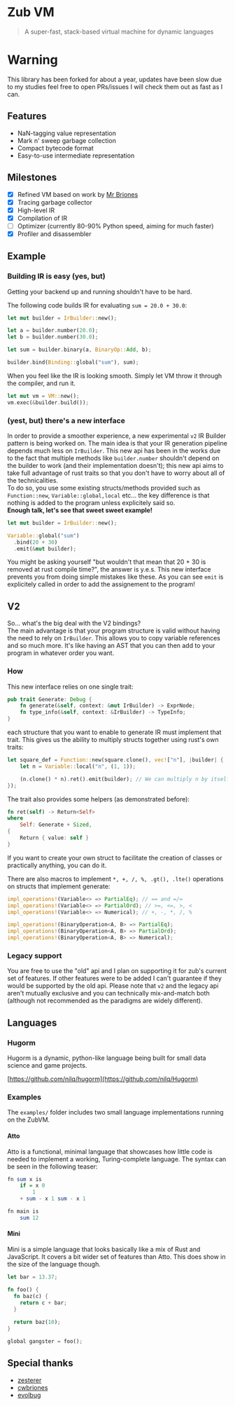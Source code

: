 # Zub VM
> A super-fast, stack-based virtual machine for dynamic languages

# Warning
This library has been forked for about a year, updates have been slow due to my studies
feel free to open PRs/issues I will check them out as fast as I can.

## Features

- NaN-tagging value representation
- Mark n' sweep garbage collection
- Compact bytecode format
- Easy-to-use intermediate representation

## Milestones

- [x] Refined VM based on work by [Mr Briones](https://github.com/cwbriones)
- [x] Tracing garbage collector
- [x] High-level IR
- [x] Compilation of IR
- [ ] Optimizer (currently 80-90% Python speed, aiming for much faster)
- [x] Profiler and disassembler

## Example

### Building IR is easy (yes, but)

Getting your backend up and running shouldn't have to be hard.

The following code builds IR for evaluating `sum = 20.0 + 30.0`:

```rust
let mut builder = IrBuilder::new();

let a = builder.number(20.0);
let b = builder.number(30.0);

let sum = builder.binary(a, BinaryOp::Add, b);

builder.bind(Binding::global("sum"), sum);
```

When you feel like the IR is looking smooth. Simply let VM throw it through the compiler, and run it.

```rust
let mut vm = VM::new();
vm.exec(&builder.build());
```

### (yest, but) there's a new interface
In order to provide a smoother experience, a new experimental `v2` IR Builder pattern is being worked on.
The main idea is that your IR generation pipeline depends much less on `IrBuilder`.
This new api has been in the works due to the fact that multiple methods like `builder.number` shouldn't
depend on the builder to work (and their implementation doesn't); this new api aims to take full advantage
of rust traits so that you don't have to worry about all of the technicalities.  
To do so, you use some existing structs/methods provided such as `Function::new`, `Variable::global,local` etc...
the key difference is that nothing is added to the program unless explicitely said so.  
**Enough talk, let's see that sweet sweet example!**

```rust
let mut builder = IrBuilder::new();

Variable::global("sum")
  .bind(20 + 30)
  .emit(&mut builder);
```
You might be asking yourself "but wouldn't that mean that 20 + 30 is removed at rust compile time?", the answer is y.e.s. This new
interface prevents you from doing simple mistakes like these.
As you can see `emit` is explicitely called in order to add the assignement to the program! 

## V2
So... what's the big deal with the V2 bindings?   
The main advantage is that your program structure is valid without having the need to rely on `IrBuilder`. This allows you to copy variable references and so much more. It's like having an AST that you can then add to your program in whatever order you want.

### How
This new interface relies on one single trait:

```rust
pub trait Generate: Debug {
    fn generate(&self, context: &mut IrBuilder) -> ExprNode;
    fn type_info(&self, context: &IrBuilder) -> TypeInfo;
}
``` 

each structure that you want to enable to generate IR must implement that trait. This gives us the ability to multiply structs together using rust's own traits:

```rust
let square_def = Function::new(square.clone(), vec!["n"], |builder| {
    let n = Variable::local("n", (1, 1));

    (n.clone() * n).ret().emit(builder); // We can multiply n by itself
});
```

The trait also provides some helpers (as demonstrated before):
```rust
fn ret(self) -> Return<Self>
where
    Self: Generate + Sized,
{
    Return { value: self }
}
```

If you want to create your own struct to facilitate the creation of classes or practically anything, you can do it.

There are also macros to implement `*, +, /, %, .gt(), .lte()` operations on structs that implement generate:
```rust
impl_operations!(Variable<> => PartialEq); // == and =/=
impl_operations!(Variable<> => PartialOrd); // >=, <=, >, <
impl_operations!(Variable<> => Numerical); // +, -, *, /, %

impl_operations!(BinaryOperation<A, B> => PartialEq);
impl_operations!(BinaryOperation<A, B> => PartialOrd);
impl_operations!(BinaryOperation<A, B> => Numerical);
```

### Legacy support
You are free to use the "old" api and I plan on supporting it for zub's current set of features. If other features were to be added I can't guarantee if they would be supported by the old api. Please note that `v2` and the legacy api aren't mutually exclusive and you can technically mix-and-match both (although not recommended as the paradigms are widely different).

## Languages

### Hugorm

Hugorm is a dynamic, python-like language being built for small data science and game projects.

[https://github.com/nilq/hugorm](https://github.com/nilq/Hugorm)

### Examples

The `examples/` folder includes two small language implementations running on the ZubVM.

#### Atto

Atto is a functional, minimal language that showcases how little code is needed to implement a working, Turing-complete language. The syntax can be seen in the following teaser:

```hs
fn sum x is
    if = x 0
        1
    + sum - x 1 sum - x 1

fn main is
    sum 12
```

#### Mini

Mini is a simple language that looks basically like a mix of Rust and JavaScript. It covers a bit wider set of features than Atto. This does show in the size of the language though.

```rust
let bar = 13.37;

fn foo() {
  fn baz(c) {
    return c + bar;
  }
  
  return baz(10);
}

global gangster = foo();
```


## Special thanks

- [zesterer](https://github.com/zesterer)
- [cwbriones](https://github.com/cwbriones)
- [evolbug](https://github.com/evolbug)
